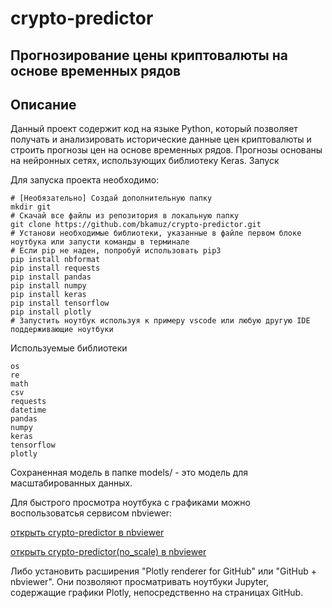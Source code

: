 # crypto-predictor

## Прогнозирование цены криптовалюты на основе временных рядов
## Описание

Данный проект содержит код на языке Python, который позволяет получать и анализировать исторические данные цен криптовалюты и строить прогнозы цен на основе временных рядов. Прогнозы основаны на нейронных сетях, использующих библиотеку Keras.
Запуск

Для запуска проекта необходимо:

    # [Необязательно] Cоздай дополнительную папку
    mkdir git
    # Скачай все файлы из репозитория в локальную папку
    git clone https://github.com/bkamuz/crypto-predictor.git
    # Установи необходимые библиотеки, указанные в файле первом блоке ноутбука или запусти команды в терминале
    # Если pip не наден, попробуй использовать pip3
    pip install nbformat
    pip install requests
    pip install pandas
    pip install numpy
    pip install keras
    pip install tensorflow
    pip install plotly
    # Запустить ноутбук используя к примеру vscode или любую другую IDE поддерживающие ноутбуки

Используемые библиотеки

    os
    re
    math
    csv
    requests
    datetime
    pandas
    numpy
    keras
    tensorflow
    plotly

Сохраненная модель в папке models/ - это модель для масштабированных данных.

Для быстрого просмотра ноутбука с графиками можно воспользоватсья сервисом nbviewer:

[открыть crypto-predictor в nbviewer](https://nbviewer.org/github/bkamuz/crypto-predictor/blob/main/crypto-predictor.ipynb)

[открыть crypto-predictor(no_scale) в nbviewer](https://nbviewer.org/github/bkamuz/crypto-predictor/blob/main/crypto-predictor(no_scale).ipynb)

Либо установить расширения "Plotly renderer for GitHub" или "GitHub + nbviewer". Они позволяют просматривать ноутбуки Jupyter, содержащие графики Plotly, непосредственно на страницах GitHub.

